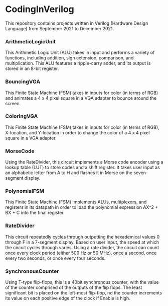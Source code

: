 # CodingInVerilog

This repository contains projects written in Verilog (Hardware Design Language) from September 2021 to December 2021. 


### ArithmeticLogicUnit

This Arithmetic Logic Unit (ALU) takes in input and performs a variety of functions, including addition, sign extension, comparison, and multiplication. This ALU features a ripple-carry adder, and its output is stored in an 8-bit register. 

### BouncingVGA

This Finite State Machine (FSM) takes in inputs for color (in terms of RGB) and animates a 4 x 4 pixel square in a VGA adapter to bounce around the screen. 

### ColoringVGA

This Finite State Machine (FSM) takes in inputs for color (in terms of RGB), X-location, and Y-location in order to change the color of a 4 x 4 pixel square in a VGA adapter. 

### MorseCode

Using the RateDivider, this circuit implements a Morse code encoder using a lookup table (LUT) to store codes and a shift register. It takes user input as an alphabetic letter from A to H and flashes it in Morse on the seven-segment display. 

### PolynomialFSM

This Finite State Machine (FSM) implements ALUs, multiplexers, and registers in its datapath in order to load the polynomial expression AX^2 + BX + C into the final register. 

### RateDivider

This circuit repeatedly cycles through outputting the hexademical values 0 through F in a 7-segment display. Based on user input, the speed at which the circuit cycles through varies. Using a rate divider, the circuit can count once every clock period (either 500 Hz or 50 MHz), once a second, once every two seconds, or once every four seconds. 

### SynchronousCounter

Using T-type flip-flops, this is a 40bit synchronous counter, with the value of the counter comprised of the outputs of the flip flops. The least significant bit is placed on the left-most flip-flop, nd the counter increments its value on each positive edge of the clock if Enable is high. 


